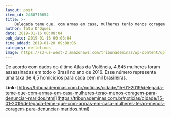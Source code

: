 ```yaml
---
layout: post
item_id: 2460710654
title: >-
    Delegada teme que, com armas em casa, mulheres terão menos coragem para denunciar maridos
author: Tatu D'Oquei
date: 2019-01-16 00:08:04
pub_date: 2019-01-16 00:08:04
time_added: 2019-01-20 09:08:06
category: refletimos
image: https://s3-us-west-2.amazonaws.com/tribunademinas/wp-content/uploads/2018/03/22193644/destacada-delegada-ione-Leonardo-Costa.jpg
---
```


De acordo com dados do último Atlas da Violência, 4.645 mulheres foram assassinadas em todo o Brasil no ano de 2016. Esse número representa uma taxa de 4,5 homicídios para cada cem mil brasileiras.

**Link:** [https://tribunademinas.com.br/noticias/cidade/15-01-2019/delegada-teme-que-com-armas-em-casa-mulheres-terao-menos-coragem-para-denunciar-maridos.html](https://tribunademinas.com.br/noticias/cidade/15-01-2019/delegada-teme-que-com-armas-em-casa-mulheres-terao-menos-coragem-para-denunciar-maridos.html)

